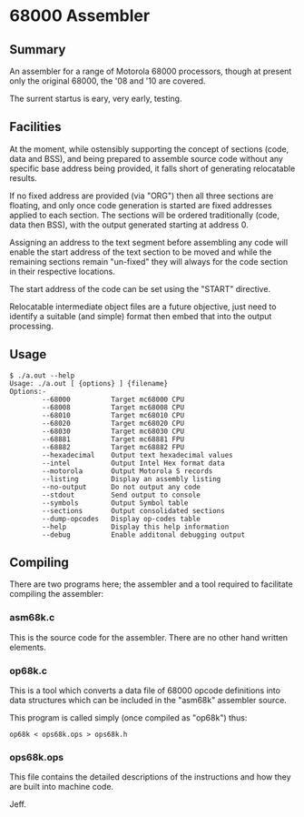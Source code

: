 # 68000 Assembler

## Summary

An assembler for a range of Motorola 68000 processors, though at present only the original 68000, the '08 and '10 are covered.

The surrent startus is eary, very early, testing.

## Facilities

At the moment, while ostensibly supporting the concept of sections (code, data and BSS), and being prepared to assemble source code without any specific base address being provided, it falls short of generating relocatable results.

If no fixed address are provided (via "ORG") then all three sections are floating, and only once code generation is started are fixed addresses applied to each section.  The sections will be ordered traditionally (code, data then BSS), with the output generated starting at address 0.

Assigning an address to the text segment before assembling any code will enable the start address of the text section to be moved and while the remaining sections remain "un-fixed" they will always for the code section in their respective locations.

The start address of the code can be set using the "START" directive.

Relocatable intermediate object files are a future objective, just need to identify a suitable (and simple) format then embed that into the output processing.

## Usage

```
$ ./a.out --help
Usage: ./a.out [ {options} ] {filename}
Options:-
        --68000          Target mc68000 CPU
        --68008          Target mc68008 CPU
        --68010          Target mc68010 CPU
        --68020          Target mc68020 CPU
        --68030          Target mc68030 CPU
        --68881          Target mc68881 FPU
        --68882          Target mc68882 FPU
        --hexadecimal    Output text hexadecimal values
        --intel          Output Intel Hex format data
        --motorola       Output Motorola S records
        --listing        Display an assembly listing
        --no-output      Do not output any code
        --stdout         Send output to console
        --symbols        Output Symbol table
        --sections       Output consolidated sections
        --dump-opcodes   Display op-codes table
        --help           Display this help information
        --debug          Enable additonal debugging output
```

## Compiling

There are two programs here; the assembler and a tool required to facilitate compiling the assembler:

### asm68k.c

This is the source code for the assembler.  There are no other hand written elements.

### op68k.c

This is a tool which converts a data file of 68000 opcode definitions into data structures which can be included in the "asm68k" assembler source.

This program is called simply (once compiled as "op68k") thus:

```
op68k < ops68k.ops > ops68k.h
```

### ops68k.ops

This file contains the detailed descriptions of the instructions and how they are built into machine code.


Jeff.

